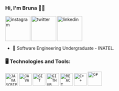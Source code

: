 ### Hi, I'm Bruna 👩‍💻

<div dsplay="inline-block">
 <a href="https://www.instagram.com/bruna.magalhaessss/">
    <img align="left" width="80px" src="https://i.ibb.co/qkGSp1D/instagram.png" alt="instagram" style="vertical-align:top;">
  </a> 
  <a href="https://x.com/_Dattebayooo_?t=CTvUl5UiTh7-geweG4erBw&s=09">
    <img align="left" width="80px" src="https://i.ibb.co/ZcFHDpv/twitter.png" alt="twitter" style="vertical-align:top;">
  </a>
  <a href="www.linkedin.com/in/brunamagalhaess">
    <img width="80px" src="https://i.ibb.co/RyZx12b/linkedin.png" alt="linkedin" style="vertical-align:top;">
  </a>
</div>

<p></p>

- 🔭 Software Engineering Undergraduate - INATEL.
  
<p></p>

### 🖥️ Technologies and Tools: 
<code><img width="40px" src="https://cdn.jsdelivr.net/gh/devicons/devicon/icons/javascript/javascript-original.svg" title = "JAVASCRIPT"/></code>
<code><img width="40px" src="https://cdn.jsdelivr.net/gh/devicons/devicon/icons/java/java-original.svg" title = "JAVA"/></code>
<code><img width="40px" src="https://cdn.jsdelivr.net/gh/devicons/devicon/icons/git/git-original.svg" title = "GIT"/></code>
<code><img width="40px" src="https://cdn.jsdelivr.net/gh/devicons/devicon/icons/github/github-original.svg" title = "GITHUB"/></code>
<code><img width="40px" src="https://rawgit.com/gorangajic/react-icons/master/react-icons.svg" title = "REACT"/></code>
<code><img width="40px" src="https://raw.githubusercontent.com/isocpp/logos/master/cpp_logo.png" title = "C++"/></code>
<code><img width="45px" src="https://cdn.jsdelivr.net/gh/devicons/devicon/icons/csharp/csharp-original.svg" title = "C#"/></code>
